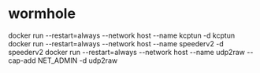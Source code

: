 # wormhole

docker run --restart=always --network host --name kcptun -d kcptun
docker run --restart=always --network host --name speederv2 -d speederv2
docker run --restart=always --network host --name udp2raw --cap-add NET_ADMIN -d udp2raw
